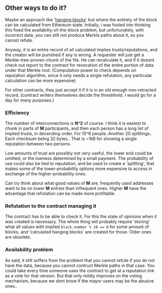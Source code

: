 ## Other ways to do it?
Maybe an approach like
'[hanging blocks](http://o-jasper.github.io/blog/2014/06/03/hanging_blocks.html)'
but where the entirety of the block can be calculated from Ethereum state.
Initially, i was fooled into thinking this fixed the availabilty-of-the-block
problem, but unfortunately, with incorrect data, you can still not produce
Merkle paths about it, so you cannot refute.

Anyway, it is an entire record of all calculated implies trusts/reputations, and
the creator will be punished if any is wrong. A requester will just get a 
Merkle-tree-proven-chunk of the file. He can recalculate it, and if it doesnt check
out report to the contract for revocation of the entire portion of data under 
that Merkle root.
(Computation power to check depends on reputation algorithm, since it only needs
a single refutation, any particular calculation can be more expensive)

For other contracts, they just accept it if it is in an old enough non-retracted
record. (contract writers themselves decide the threshhold. I would go for a day
for many purposes.)

### Efficiency
The number of interconnections is **N^2** of course. I think it is easiest to
chunk in parts of **M** participants, and then each person has a long
list of implied trusts, in decending order. For 10^6 people..Another 20
splittings.. Each checksum being 32 bytes.. That is ~1kB for showing a single
reputation between two persons.

Low amounts of trust are possibly not very useful, the lower end could be omitted,
or the lowness determined by a small payment. The probability of use could also
be tied to reputation, and be used to create a 'splitting', that makes some of the
lower-probability options more expensive to access in exchange of the
higher-probability ones.

Can try think about what good values of **M** are, frequently used addresses
want to be on lower **M** entries than infrequent ones. Higher **M** have the
advantage that refutation can be made more profitable.

### Refutation to the contract managing it
The contract has to be able to check it. For this the state of opinions  when it
was created is necessary. The whole thing will probably require 'storing' what
all values with implied `block.number % 10 == 0` for some amount of blocks, 
and 'calculated hanging blocks' are created for those. Older ones are obsolete.

### Availability problem
As said, it still suffers from the problem that you cannot refute if you do not
have the data, because you cannot contruct Merkle paths in that case. You could
take every time someone uses the contract to get at a reputation link as a vote
for that version. But that only mildly improves on the voting mechanism,
because we dont know if the mayor users may be the abusive ones..

